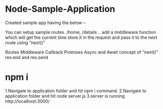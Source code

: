 # Node-Sample-Application

Created  sample app having the below –

You can setup sample routes. /home, /details .. add a middleware function which will get the current time store it in the request and pass it to the next route using “next()”

Routes
Middleware
Callback
Promises
Async and Await
concept of “next()”
res.end and res.send

# npm i
1.Navigate to application folder and hit npm i command.
2.Navigate to application folder and hit node server.js 
3.server is running http://localhost:3000/
